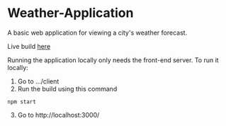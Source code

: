 # Weather-Application

A basic web application for viewing a city's weather forecast.

Live build [here](https://weather-application-production.up.railway.app/)

Running the application locally only needs the front-end server.
To run it locally:
1. Go to .../client
2. Run the build using this command
```console
npm start
```
3. Go to http://localhost:3000/
